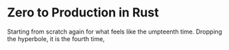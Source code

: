 # Zero to Production in Rust

Starting from scratch again for what feels like the umpteenth time.
Dropping the hyperbole, it is the fourth time,
